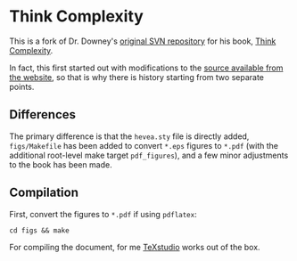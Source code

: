 # Think Complexity

This is a fork of Dr. Downey's [original SVN repository](http://code.google.com/p/complexity/) for his book, [Think Complexity](http://www.greenteapress.com/compmod/).

In fact, this first started out with modifications to the [source available from the website](http://www.greenteapress.com/compmod/complexity.tex.zip), so that is why there is history starting from two separate points.

## Differences

The primary difference is that the `hevea.sty` file is directly added, `figs/Makefile` has been added to convert `*.eps` figures to `*.pdf` (with the additional root-level make target `pdf_figures`), and a few minor adjustments to the book has been made.

## Compilation

First, convert the figures to `*.pdf` if using `pdflatex`:

	cd figs && make

For compiling the document, for me [TeXstudio](http://texstudio.sourceforge.net/) works out of the box.
